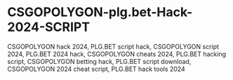 # CSGOPOLYGON-plg.bet-Hack-2024-SCRIPT
CSGOPOLYGON hack 2024, PLG.BET script hack, CSGOPOLYGON script 2024, PLG.BET 2024 hack, CSGOPOLYGON cheats 2024, PLG.BET hacking script, CSGOPOLYGON betting hack, PLG.BET script download, CSGOPOLYGON 2024 cheat script, PLG.BET hack tools 2024
